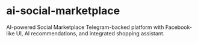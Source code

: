 # ai-social-marketplace
AI-powered Social Marketplace Telegram-backed platform with Facebook-like UI, AI recommendations, and integrated shopping assistant.
